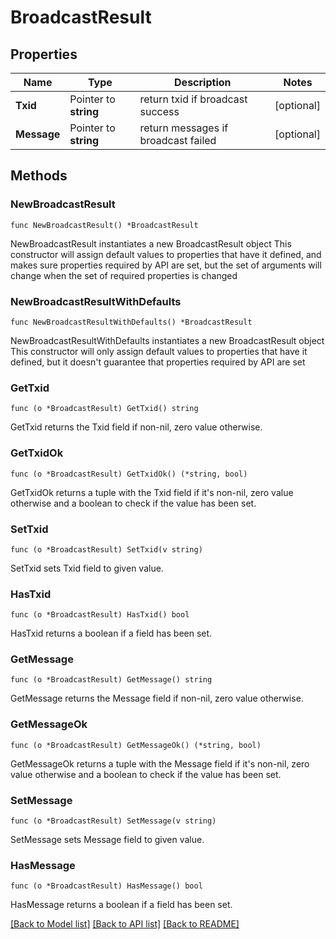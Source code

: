 # BroadcastResult

## Properties

Name | Type | Description | Notes
------------ | ------------- | ------------- | -------------
**Txid** | Pointer to **string** | return txid if broadcast success | [optional] 
**Message** | Pointer to **string** | return messages if broadcast failed | [optional] 

## Methods

### NewBroadcastResult

`func NewBroadcastResult() *BroadcastResult`

NewBroadcastResult instantiates a new BroadcastResult object
This constructor will assign default values to properties that have it defined,
and makes sure properties required by API are set, but the set of arguments
will change when the set of required properties is changed

### NewBroadcastResultWithDefaults

`func NewBroadcastResultWithDefaults() *BroadcastResult`

NewBroadcastResultWithDefaults instantiates a new BroadcastResult object
This constructor will only assign default values to properties that have it defined,
but it doesn't guarantee that properties required by API are set

### GetTxid

`func (o *BroadcastResult) GetTxid() string`

GetTxid returns the Txid field if non-nil, zero value otherwise.

### GetTxidOk

`func (o *BroadcastResult) GetTxidOk() (*string, bool)`

GetTxidOk returns a tuple with the Txid field if it's non-nil, zero value otherwise
and a boolean to check if the value has been set.

### SetTxid

`func (o *BroadcastResult) SetTxid(v string)`

SetTxid sets Txid field to given value.

### HasTxid

`func (o *BroadcastResult) HasTxid() bool`

HasTxid returns a boolean if a field has been set.

### GetMessage

`func (o *BroadcastResult) GetMessage() string`

GetMessage returns the Message field if non-nil, zero value otherwise.

### GetMessageOk

`func (o *BroadcastResult) GetMessageOk() (*string, bool)`

GetMessageOk returns a tuple with the Message field if it's non-nil, zero value otherwise
and a boolean to check if the value has been set.

### SetMessage

`func (o *BroadcastResult) SetMessage(v string)`

SetMessage sets Message field to given value.

### HasMessage

`func (o *BroadcastResult) HasMessage() bool`

HasMessage returns a boolean if a field has been set.


[[Back to Model list]](../README.md#documentation-for-models) [[Back to API list]](../README.md#documentation-for-api-endpoints) [[Back to README]](../README.md)


